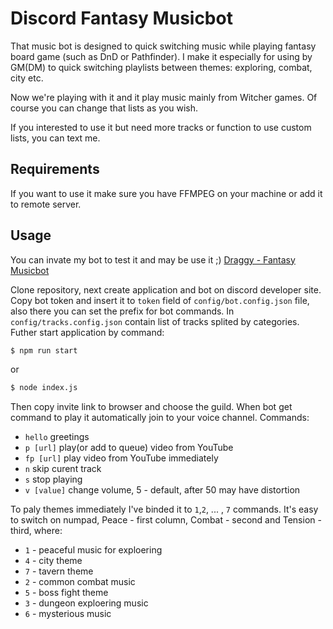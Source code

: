 # Discord Fantasy Musicbot

That music bot is designed to quick switching music while playing fantasy board game (such as DnD or Pathfinder). I make it especially for using by GM(DM) to quick switching playlists between themes: exploring, combat, city etc.

Now we're playing with it and it play music mainly from Witcher games. Of course you can change that lists as you wish.

If you interested to use it but need more tracks or function to use custom lists, you can text me.

## Requirements

If you want to use it make sure you have FFMPEG on your machine or add it to remote server.

## Usage

You can invate my bot to test it and may be use it ;) [Draggy - Fantasy Musicbot](https://discordapp.com/oauth2/authorize?client_id=667765780863254558&permissions=3147776&scope=bot)

Clone repository, next create application and bot on discord developer site. Copy bot token and insert it to `token` field of `config/bot.config.json` file, also there you can set the prefix for bot commands. In `config/tracks.config.json` contain list of tracks splited by categories. Futher start application by command:

```sh
$ npm run start
```
or
```sh
$ node index.js
```

Then copy invite link to browser and choose the guild. When bot get command to play it automatically join to your voice channel. Commands:
* `hello` greetings
* `p [url]` play(or add to queue) video from YouTube
* `fp [url]` play video from YouTube immediately
* `n` skip curent track
* `s` stop playing
* `v [value]` change volume, 5 - default, after 50 may have distortion

To paly themes immediately I've binded it to `1`,`2`, ... , `7` commands. It's easy to switch on numpad, Peace - first column, Combat - second and Tension - third, where:

* `1` - peaceful music for exploering
* `4` - city theme
* `7` - tavern theme
* `2` - common combat music
* `5` - boss fight theme
* `3` - dungeon exploering music
* `6` - mysterious music
